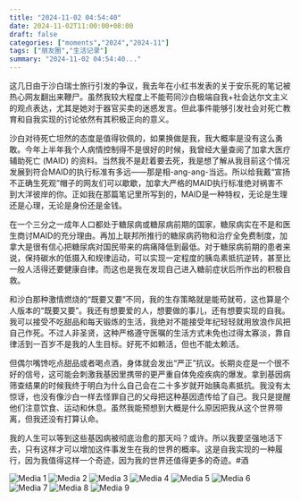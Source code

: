 ```yaml
---
title: "2024-11-02 04:54:40"
date: 2024-11-02T11:00:00+08:00
draft: false
categories: ["moments","2024","2024-11"]
tags: ["朋友圈","生活记录"]
summary: "2024-11-02 04:54:40..."
---
```


这几日由于沙白瑞士旅行引发的争议，我去年在小红书发表的关于安乐死的笔记被热心网友翻出来鞭尸。虽然我较大程度上不能苟同沙白极端自我+社会达尔文主义的观点表达，尤其是她对于器官买卖的迷惑发言。但此事件能够引发社会对死亡教育和自我实现的讨论依然有其积极正向的意义。

沙白对待死亡坦然的态度是值得钦佩的，如果换做是我，我大概率是没有这么勇敢。今年上半年我个人病情控制得不是很好的时候，我曾经大量查阅了加拿大医疗辅助死亡 (MAID) 的资料。当然我不是赶着要去死，我是想了解从我目前这个情况发展到符合MAID的执行标准有多远——那是相-ang-ang-当远。所以给我戴“宣扬不正确生死观”帽子的网友们可以歇歇，加拿大严格的MAID执行标准绝对祸害不到大洋彼岸的你。正如我在那篇笔记里所写到的，MAID是一种特权，无论是生理还是心理，无论是身份还是金钱。

在一个三分之一成年人口都处于糖尿病或糖尿病前期的国家，糖尿病实在不是和医生商讨MAID的充分理由。再加上联邦所推行的糖尿病药物和治疗全免费制度，加拿大是很有信心把糖尿病对国民带来的病痛降低到最低。对于糖尿病前期的患者来说，保持碳水的低摄入和规律运动，可以实现一定程度的胰岛素抵抗逆转，甚至比一般人活得还要健康自律。而这也是我在发现自己进入糖前症状后所作出的积极自救。

和沙白那种激情燃烧的“既要又要”不同，我的生存策略就是能苟就苟，这也算是个人版本的“既要又要”。我还有想要爱的人，想要做的事儿，还有想要实现的自我。我可以接受不吃甜品和每天锻炼的生活，我绝对不能接受年纪轻轻就用放浪作风把自己作死。不过人非圣贤，这种严格遵守医嘱的生活方式未免也过得太寡淡，靠自律活到一百岁不是我的人生目标。好死不如赖活，但也不能太赖活。

但偶尔嘴馋吃点甜品或者喝点酒，身体就会发出“严正”抗议。长期炎症是一个很不好的信号，这可能会刺激我基因里携带的更严重自体免疫疾病的爆发。拿到基因病筛查结果的时候我终于明白为什么自己会在二十多岁就开始胰岛素抵抗。我没有太惊讶，也没有像沙白一样去怪罪自己的父母把这种基因遗传给了自己。我只是提醒他们注意饮食、运动和休息。虽然我能预想到大概是什么原因把我从这个世界带离，但我还没有打算认命。

我的人生可以等到这些基因病被彻底治愈的那天吗？或许。所以我要坚强地活下去，只有这样才可以增加这件事发生在我的世界的概率。这是自我实现的一种履行，因为我值得这样一个奇迹，因为我的世界还值得更多的奇迹。
​
​#酒

![Media 1](/Moments/photos/2024-11-02/202411020454400.jpg)
![Media 2](/Moments/photos/2024-11-02/202411020454401.jpg)
![Media 3](/Moments/photos/2024-11-02/202411020454402.jpg)
![Media 4](/Moments/photos/2024-11-02/202411020454403.jpg)
![Media 5](/Moments/photos/2024-11-02/202411020454404.jpg)
![Media 6](/Moments/photos/2024-11-02/202411020454405.jpg)
![Media 7](/Moments/photos/2024-11-02/202411020454406.jpg)
![Media 8](/Moments/photos/2024-11-02/202411020454407.jpg)
![Media 9](/Moments/photos/2024-11-02/202411020454408.jpg)

